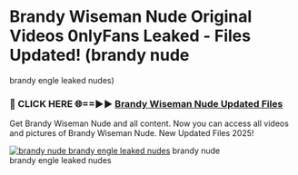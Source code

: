 # Brandy Wiseman Nude Original Videos 0nlyFans Leaked - Files Updated! (brandy nude<br>
brandy engle leaked nudes)

<h3>🔴 CLICK HERE 🌐==►► <a href="https://tinyurl.com/2p9ay9w9" rel="nofollow">Brandy Wiseman Nude Updated Files</a></h3>

Get Brandy Wiseman Nude and all content. Now you can access all videos and pictures of Brandy Wiseman Nude. New Updated Files 2025!

[![brandy nude<br>
brandy engle leaked nudes](https://i.imgur.com/KQgVmj3.gif)](https://tinyurl.com/2p9ay9w9)
brandy nude<br>
brandy engle leaked nudes